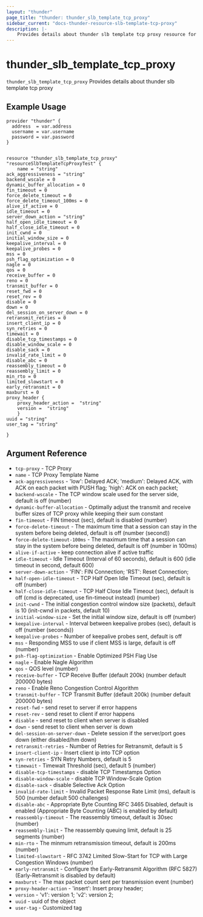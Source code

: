 ```yaml
---
layout: "thunder"
page_title: "thunder: thunder_slb_template_tcp_proxy"
sidebar_current: "docs-thunder-resource-slb-template-tcp-proxy"
description: |-
    Provides details about thunder slb template tcp proxy resource for A10
---
```


# thunder\_slb\_template\_tcp\_proxy

`thunder_slb_template_tcp_proxy` Provides details about thunder slb template tcp proxy
## Example Usage


```hcl
provider "thunder" {
  address  = var.address
  username = var.username
  password = var.password
}


resource "thunder_slb_template_tcp_proxy" "resourceSlbTemplateTcpProxyTest" {
	name = "string"
ack_aggressiveness = "string"
backend_wscale = 0
dynamic_buffer_allocation = 0
fin_timeout = 0
force_delete_timeout = 0
force_delete_timeout_100ms = 0
alive_if_active = 0
idle_timeout = 0
server_down_action = "string"
half_open_idle_timeout = 0
half_close_idle_timeout = 0
init_cwnd = 0
initial_window_size = 0
keepalive_interval = 0
keepalive_probes = 0
mss = 0
psh_flag_optimization = 0
nagle = 0
qos = 0
receive_buffer = 0
reno = 0
transmit_buffer = 0
reset_fwd = 0
reset_rev = 0
disable = 0
down = 0
del_session_on_server_down = 0
retransmit_retries = 0
insert_client_ip = 0
syn_retries = 0
timewait = 0
disable_tcp_timestamps = 0
disable_window_scale = 0
disable_sack = 0
invalid_rate_limit = 0
disable_abc = 0
reassembly_timeout = 0
reassembly_limit = 0
min_rto = 0
limited_slowstart = 0
early_retransmit = 0
maxburst = 0
proxy_header {  
 	proxy_header_action =  "string" 
	version =  "string" 
	}
uuid = "string"
user_tag = "string"
 
}

```

## Argument Reference

* `tcp-proxy` - TCP Proxy
* `name` - TCP Proxy Template Name
* `ack-aggressiveness` - 'low': Delayed ACK; 'medium': Delayed ACK, with ACK on each packet with PUSH flag; 'high': ACK on each packet;
* `backend-wscale` - The TCP window scale used for the server side, default is off (number)
* `dynamic-buffer-allocation` - Optimally adjust the transmit and receive buffer sizes of TCP proxy while keeping their sum constant
* `fin-timeout` - FIN timeout (sec), default is disabled (number)
* `force-delete-timeout` - The maximum time that a session can stay in the system before being deleted, default is off (number (second))
* `force-delete-timeout-100ms` - The maximum time that a session can stay in the system before being deleted, default is off (number in 100ms)
* `alive-if-active` - keep connection alive if active traffic
* `idle-timeout` - Idle Timeout (Interval of 60 seconds), default is 600 (idle timeout in second, default 600)
* `server-down-action` - 'FIN': FIN Connection; 'RST': Reset Connection;
* `half-open-idle-timeout` - TCP Half Open Idle Timeout (sec), default is off (number)
* `half-close-idle-timeout` - TCP Half Close Idle Timeout (sec), default is off (cmd is deprecated, use fin-timeout instead) (number)
* `init-cwnd` - The initial congestion control window size (packets), default is 10 (init-cwnd in packets, default 10)
* `initial-window-size` - Set the initial window size, default is off (number)
* `keepalive-interval` - Interval between keepalive probes (sec), default is off (number (seconds))
* `keepalive-probes` - Number of keepalive probes sent, default is off
* `mss` - Responding MSS to use if client MSS is large, default is off (number)
* `psh-flag-optimization` - Enable Optimized PSH Flag Use
* `nagle` - Enable Nagle Algorithm
* `qos` - QOS level (number)
* `receive-buffer` - TCP Receive Buffer (default 200k) (number default 200000 bytes)
* `reno` - Enable Reno Congestion Control Algorithm
* `transmit-buffer` - TCP Transmit Buffer (default 200k) (number default 200000 bytes)
* `reset-fwd` - send reset to server if error happens
* `reset-rev` - send reset to client if error happens
* `disable` - send reset to client when server is disabled
* `down` - send reset to client when server is down
* `del-session-on-server-down` - Delete session if the server/port goes down (either disabled/hm down)
* `retransmit-retries` - Number of Retries for Retransmit, default is 5
* `insert-client-ip` - Insert client ip into TCP option
* `syn-retries` - SYN Retry Numbers, default is 5
* `timewait` - Timewait Threshold (sec), default 5 (number)
* `disable-tcp-timestamps` - disable TCP Timestamps Option
* `disable-window-scale` - disable TCP Window-Scale Option
* `disable-sack` - disable Selective Ack Option
* `invalid-rate-limit` - Invalid Packet Response Rate Limit (ms), default is 500 (number default 500 challenges)
* `disable-abc` - Appropriate Byte Counting RFC 3465 Disabled, default is enabled (Appropriate Byte Counting (ABC) is enabled by default)
* `reassembly-timeout` - The reassembly timeout, default is 30sec (number)
* `reassembly-limit` - The reassembly queuing limit, default is 25 segments (number)
* `min-rto` - The minmum retransmission timeout, default is 200ms (number)
* `limited-slowstart` - RFC 3742 Limited Slow-Start for TCP with Large Congestion Windows (number)
* `early-retransmit` - Configure the Early-Retransmit Algorithm (RFC 5827) (Early-Retransmit is disabled by default)
* `maxburst` - The max packet count sent per transmission event (number)
* `proxy-header-action` - 'insert': Insert proxy header;
* `version` - 'v1': version 1; 'v2': version 2;
* `uuid` - uuid of the object
* `user-tag` - Customized tag

